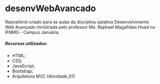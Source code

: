 # desenvWebAvancado
Repositório criado para as aulas da disciplina optativa Desenvolvimento Web Avançado ministrada pelo professor Me. Raphael Magalhães Hoed no IFNMG - Campus Januária.


##### Recursos utilizados:
  - HTML;
  - CSS;
  - JavaScript;
  - Bootstrap;
  - Arquitetura MVC (Atividade_01)
